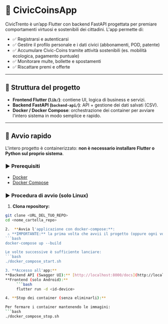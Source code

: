 # 🚀 CivicCoinsApp

CivicTrento è un’app Flutter con backend FastAPI progettata per premiare comportamenti virtuosi e sostenibili dei cittadini. L'app permette di:

- ✅ Registrarsi e autenticarsi
- ✅ Gestire il profilo personale e i dati civici (abbonamenti, POD, patente)
- ✅ Accumulare Civic-Coins tramite attività sostenibili (es. mobilità ecologica, pagamento puntuale)
- ✅ Monitorare multe, bollette e spostamenti
- ✅ Riscattare premi e offerte

---

## 📂 Struttura del progetto

- **Frontend Flutter (`lib/`)**: contiene UI, logica di business e servizi.
- **Backend FastAPI (`backend-api/`)**: API + gestione dei dati salvati (CSV).
- **Docker / Docker Compose**: orchestrazione dei container per avviare l'intero sistema in modo semplice e rapido.

---

## 🚀 Avvio rapido

L'intero progetto è containerizzato: **non è necessario installare Flutter o Python sul proprio sistema**.

### ▶️ Prerequisiti

- [Docker](https://www.docker.com/get-started)
- [Docker Compose](https://docs.docker.com/compose/install/)

### ▶️ Procedura di avvio (solo Linux)

1.  **Clona repository:**
   ```bash
   git clone <URL_DEL_TUO_REPO>
   cd <nome_cartella_repo>

2.  **Avvia l'applicazione con docker-compose:**:
    ⚠️ **IMPORTANTE:** la prima volta che avvii il progetto (oppure ogni volta che modifichi i file Docker), è necessario costruire le immagini usando:
   ```bash
   docker-compose up --build
   
   Le volte successive è sufficiente lanciare:
   ```bash
   ./docker_compose_start.sh

3. **Accesso all'app:**
   **Backend API (Swagger UI):** [http://localhost:8000/docs](http://localhost:8000/docs)
   **Frontend (solo Android):** 
        ```bash
        flutter run -d <id-device>

4. **Stop dei container (senza eliminarli):**

   Per fermare i container mantenendo le immagini:
   ```bash
   ./docker_compose_stop.sh
